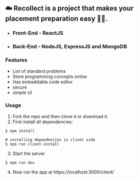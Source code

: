 ## :cloud: Recollect is a project that makes your placement preparation easy :student:.

* ### Front-End - ReactJS
* ### Back-End - NodeJS, ExpressJS and MongoDB

### Features
- List of standard problems
- Store programming concepts online
- Has embeddable code editor
- secure
- simple UI

### Usage
1. Fork the repo and then clone it or download it.
2. First install all dependencies:
```
$ npm install 

# installing dependencies in clinet side
$ npm run client-install
```
3. Start the server
```
$ npm run dev
```
4. Now run the app at https://localhost:3000/client/
